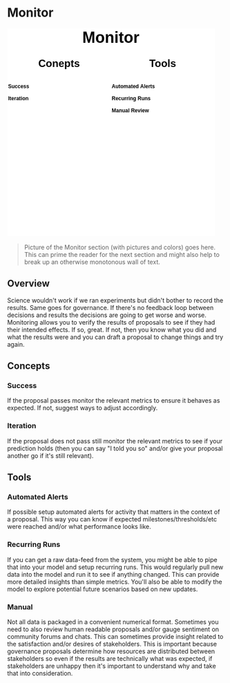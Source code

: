 # Monitor

![](img/cag-map-0.0.3-monitor.png)

> Picture of the Monitor section (with pictures and colors) goes here. This can prime the reader for the next section and might also help to break up an otherwise monotonous wall of text.

## Overview

Science wouldn't work if we ran experiments but didn't bother to record the results. Same goes for governance. If there's no feedback loop between decisions and results the decisions are going to get worse and worse. Monitoring allows you to verify the results of proposals to see if they had their intended effects. If so, great. If not, then you know what you did and what the results were and you can draft a proposal to change things and try again.

## Concepts

### Success

If the proposal passes monitor the relevant metrics to ensure it behaves as expected. If not, suggest ways to adjust accordingly.

### Iteration

If the proposal does not pass still monitor the relevant metrics to see if your prediction holds (then you can say "I told you so" and/or give your proposal another go if it's still relevant).

## Tools

### Automated Alerts

If possible setup automated alerts for activity that matters in the context of a proposal. This way you can know if expected milestones/thresholds/etc were reached and/or what performance looks like.

### Recurring Runs

If you can get a raw data-feed from the system, you might be able to pipe that into your model and setup recurring runs. This would regularly pull new data into the model and run it to see if anything changed. This can provide more detailed insights than simple metrics. You'll also be able to modify the model to explore potential future scenarios based on new updates.

### Manual

Not all data is packaged in a convenient numerical format. Sometimes you need to also review human readable proposals and/or gauge sentiment on community forums and chats. This can sometimes provide insight related to the satisfaction and/or desires of stakeholders. This is important because governance proposals determine how resources are distributed between stakeholders so even if the results are technically what was expected, if stakeholders are unhappy then it's important to understand why and take that into consideration. 

